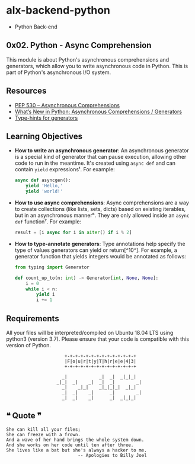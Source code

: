 # alx-backend-python

- Python Back-end

## 0x02. Python - Async Comprehension

This module is about Python's asynchronous comprehensions and generators, which allow you to write asynchronous code in Python. This is part of Python's asynchronous I/O system.

## Resources

- [PEP 530 – Asynchronous Comprehensions](https://peps.python.org/pep-0530/)
- [What’s New in Python: Asynchronous Comprehensions / Generators](https://www.blog.pythonlibrary.org/2017/02/14/whats-new-in-python-asynchronous-comprehensions-generators/)
- [Type-hints for generators](https://stackoverflow.com/questions/42531143/how-to-type-hint-a-generator-in-python-3)

## Learning Objectives

- **How to write an asynchronous generator**: An asynchronous generator is a special kind of generator that can pause execution, allowing other code to run in the meantime. It's created using `async def` and can contain `yield` expressions¹. For example:
    ```python
    async def asyncgen():
        yield 'Hello,'
        yield 'world!'
    ```
- **How to use async comprehensions**: Async comprehensions are a way to create collections (like lists, sets, dicts) based on existing iterables, but in an asynchronous manner⁶. They are only allowed inside an `async def` function⁷. For example:
    ```python
    result = [i async for i in aiter() if i % 2]
    ```
- **How to type-annotate generators**: Type annotations help specify the type of values generators can yield or return[^10^]. For example, a generator function that yields integers would be annotated as follows:
    ```python
    from typing import Generator

    def count_up_to(n: int) -> Generator[int, None, None]:
        i = 0
        while i < n:
            yield i
            i += 1
    ```

## Requirements

All your files will be interpreted/compiled on Ubuntu 18.04 LTS using python3 (version 3.7). Please ensure that your code is compatible with this version of Python.


                          +-+-+-+-+-+-+-+-+-+-+-+-+-+
                          |F|o|u|r|t|y|T|h|r|e|e|4|3|
                          +-+-+-+-+-+-+-+-+-+-+-+-+-+
                                                         
                         _|            _|  _|  _|_|_|    
                       _|_|  _|    _|  _|  _|        _|  
                         _|    _|_|    _|_|_|_|  _|_|    
                         _|  _|    _|      _|        _|  
                         _|  _|    _|      _|  _|_|_|    
                                                         
                                                         
## ❝ Quote ❞

```
She can kill all your files;
She can freeze with a frown.
And a wave of her hand brings the whole system down.
And she works on her code until ten after three.
She lives like a bat but she's always a hacker to me.
                           -- Apologies to Billy Joel

```
